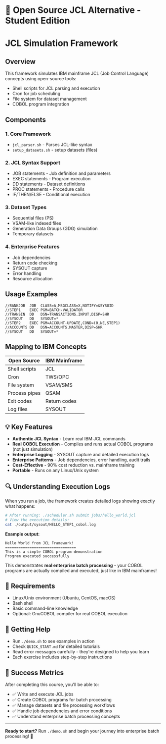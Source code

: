 # 🚀 Open Source JCL Alternative - Student Edition

# JCL Simulation Framework

## Overview
This framework simulates IBM mainframe JCL (Job Control Language) concepts using open-source tools:
- Shell scripts for JCL parsing and execution
- Cron for job scheduling
- File system for dataset management
- COBOL program integration

## Components

### 1. Core Framework
- `jcl_parser.sh` - Parses JCL-like syntax
- `setup_datasets.sh` - setup datasets (files)


### 2. JCL Syntax Support
- JOB statements - Job definition and parameters
- EXEC statements - Program execution
- DD statements - Dataset definitions
- PROC statements - Procedure calls
- IF/THEN/ELSE - Conditional execution

### 3. Dataset Types
- Sequential files (PS)
- VSAM-like indexed files
- Generation Data Groups (GDG) simulation
- Temporary datasets

### 4. Enterprise Features
- Job dependencies
- Return code checking
- SYSOUT capture
- Error handling
- Resource allocation

## Usage Examples

```jcl
//BANKJOB  JOB  CLASS=A,MSGCLASS=X,NOTIFY=&SYSUID
//STEP1    EXEC PGM=BATCH-VALIDATOR
//TRANSIN  DD   DSN=TRANSACTIONS.INPUT,DISP=SHR
//SYSOUT   DD   SYSOUT=*
//STEP2    EXEC PGM=ACCOUNT-UPDATE,COND=(0,NE,STEP1)
//ACCOUNTS DD   DSN=ACCOUNTS.MASTER,DISP=SHR
//SYSOUT   DD   SYSOUT=*
```

## Mapping to IBM Concepts

| Open Source | IBM Mainframe |
|-------------|---------------|
| Shell scripts | JCL |
| Cron | TWS/OPC |
| File system | VSAM/SMS |
| Process pipes | QSAM |
| Exit codes | Return codes |
| Log files | SYSOUT |

## 💡 Key Features

- **Authentic JCL Syntax** - Learn real IBM JCL commands
- **Real COBOL Execution** - Compiles and runs actual COBOL programs (not just simulation)
- **Enterprise Logging** - SYSOUT capture and detailed execution logs
- **Enterprise Patterns** - Job dependencies, error handling, audit trails
- **Cost-Effective** - 90% cost reduction vs. mainframe training
- **Portable** - Runs on any Linux/Unix system

## 🔍 **Understanding Execution Logs**

When you run a job, the framework creates detailed logs showing exactly what happens:

```bash
# After running: ./scheduler.sh submit jobs/hello_world.jcl
# View the execution details:
cat ./output/sysout/HELLO_STEP1_cobol.log
```

**Example output:**
```
Hello World from JCL Framework!
================================
This is a simple COBOL program demonstration
Program executed successfully
```

This demonstrates **real enterprise batch processing** - your COBOL programs are actually compiled and executed, just like in IBM mainframes!

## 🔧 Requirements

- Linux/Unix environment (Ubuntu, CentOS, macOS)
- Bash shell
- Basic command-line knowledge
- Optional: GnuCOBOL compiler for real COBOL execution

## 🚀 Getting Help

- Run `./demo.sh` to see examples in action
- Check `QUICK_START.md` for detailed tutorials
- Read error messages carefully - they're designed to help you learn
- Each exercise includes step-by-step instructions

## 🎯 Success Metrics

After completing this course, you'll be able to:
- ✅ Write and execute JCL jobs
- ✅ Create COBOL programs for batch processing
- ✅ Manage datasets and file processing workflows
- ✅ Handle job dependencies and error conditions
- ✅ Understand enterprise batch processing concepts

---

**Ready to start?** Run `./demo.sh` and begin your journey into enterprise batch processing! 🚀